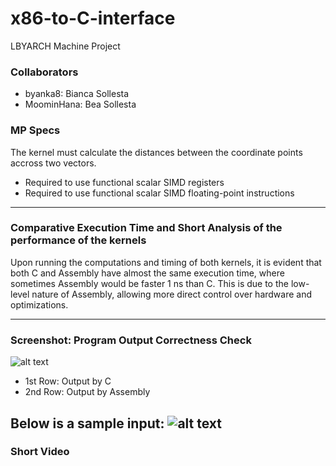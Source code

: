 # x86-to-C-interface 
LBYARCH Machine Project

### Collaborators
- byanka8: Bianca Sollesta
- MoominHana: Bea Sollesta

### MP Specs
The kernel must calculate the distances between the coordinate points accross two vectors.
- Required to use functional scalar SIMD registers
- Required to use functional scalar SIMD floating-point instructions
---

### Comparative Execution Time and Short Analysis of the performance of the kernels
Upon running the computations and timing of both kernels, it is evident that both C and Assembly have almost the same execution time, where sometimes Assembly would be faster 1 ns than C. This is due to the low-level nature of Assembly, allowing more direct control over hardware and optimizations.

---
### Screenshot: Program Output Correctness Check
![alt text](image-2.png)
- 1st Row: Output by C
- 2nd Row: Output by Assembly

Below is a sample input:
![alt text](image-1.png)
---
### Short Video

